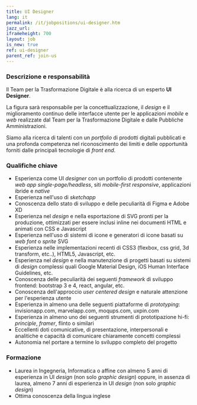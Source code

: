 ```yaml
---
title: UI Designer
lang: it
permalink: /it/jobpositions/ui-designer.htm
jazz_url: 
iframeheight: 700
layout: job
is_new: true
ref: ui-designer
parent_ref: join-us
---
```


### Descrizione e responsabilità
Il Team per la Trasformazione Digitale è alla ricerca di un esperto **UI Designer**.

La figura sarà responsabile per la concettualizzazione, il *design* e il miglioramento continuo delle interfacce utente per le applicazioni *mobile* e *web* realizzate dal Team per la Trasformazione Digitale e dalle Pubbliche Amministrazioni.

Siamo alla ricerca di talenti con un *portfolio* di prodotti digitali pubblicati e una profonda competenza nel riconoscimento dei limiti e delle opportunità forniti dalle principali tecnologie di *front end*.


### Qualifiche chiave
- Esperienza come UI *designer* con un portfolio di prodotti contenente *web app single-page/headless*, siti *mobile-first responsive*, applicazioni ibride e *native*
- Esperienza nell'uso di *sketchapp*
- Conoscenza dello stato di sviluppo e delle peculiarità di Figma e Adobe XD
- Esperienza nel *design* e nella esportazione di SVG pronti per la produzione, ottimizzati per essere inclusi inline nei documenti HTML e animati con CSS e Javascript
- Esperienza nell'uso di sistemi di icone e generatori di icone basati su *web font* o *sprite* SVG
- Esperienza nelle implementazioni recenti di CSS3 (flexbox, css grid, 3d transform, etc..), HTML5, Javascript, etc.
- Esperienza nel *design* e nella manutenzione di progetti basati su sistemi di *design* complessi quali Google Material Design, iOS Human Interface Guidelines, etc.
- Conoscenza delle peculiarità dei seguenti *framework* di sviluppo frontend: bootstrap 3 e 4, react, angular, etc.
- Conoscenza dell'approccio *user centered design* e naturale attenzione per l'esperienza utente
- Esperienza in almeno una delle seguenti piattaforme di *prototyping*: invisionapp.com, marvelapp.com, moqups.com, uxpin.com
- Esperienza in almeno uno dei seguenti strumenti di prototipazione hi-fi: *principle*, *framer*, flinto o similari
- Eccellenti doti comunicative, di presentazione, interpersonali e analitiche e capacità di comunicare chiaramente concetti complessi
- Autonomia nel portare a termine lo sviluppo completo del progetto



### Formazione
- Laurea in Ingegneria, Informatica o affine con almeno 5 anni di esperienza in UI *design* (non solo *graphic design*) oppure, in assenza di laurea, almeno 7 anni di esperienza in UI *design* (non solo *graphic design*)
- Ottima conoscenza della lingua inglese

